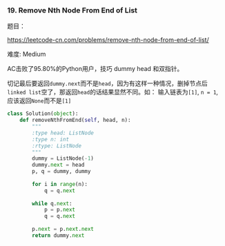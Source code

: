 ### 19. Remove Nth Node From End of List

题目： 

<https://leetcode-cn.com/problems/remove-nth-node-from-end-of-list/>


难度: Medium


AC击败了95.80%的Python用户，技巧 dummy head 和双指针。

切记最后要返回```dummy.next```而不是```head```，因为有这样一种情况，删掉节点后```linked list```空了，那返回```head```的话结果显然不同。如：
输入链表为```[1]```, ```n = 1```, 应该返回```None```而不是```[1]```

```python
class Solution(object):
    def removeNthFromEnd(self, head, n):
        """
        :type head: ListNode
        :type n: int
        :rtype: ListNode
        """
        dummy = ListNode(-1)
        dummy.next = head
        p, q = dummy, dummy
        
        for i in range(n):
            q = q.next
            
        while q.next:
            p = p.next
            q = q.next
        
        p.next = p.next.next
        return dummy.next
            
```




